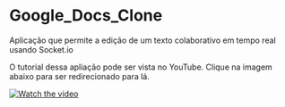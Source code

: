 # Google_Docs_Clone
Aplicação que permite a edição de um texto colaborativo em tempo real usando Socket.io

O tutorial dessa apliação pode ser vista no YouTube. Clique na imagem abaixo para ser redirecionado para lá.

[![Watch the video](https://img.youtube.com/vi/psaWeTx6iUw/0.jpg)](https://youtu.be/psaWeTx6iUw)
